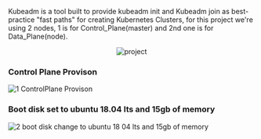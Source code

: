 Kubeadm is a tool built to provide kubeadm init and Kubeadm join as best-practice "fast paths" for creating Kubernetes Clusters, for this project we're using 2 nodes, 1 is for Control_Plane(master) and 2nd one is for Data_Plane(node).

<div align="center">
  
  ![project](https://user-images.githubusercontent.com/58173938/206416584-d48b8aee-926b-4f2e-af8c-b6fcef183e33.png)

</div>

### Control Plane Provison

![1 ControlPlane Provison](https://user-images.githubusercontent.com/58173938/206417056-c3af6c79-f3e5-4337-9191-3913dbbc7976.png)

### Boot disk set to ubuntu 18.04 lts and 15gb of memory

![2 boot disk change to ubuntu 18 04 lts and 15gb of memory](https://user-images.githubusercontent.com/58173938/206425978-0cee3378-8436-4889-aa3b-19dad5e68615.png)
